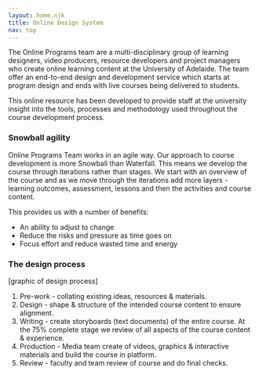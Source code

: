 ```yaml
---
layout: home.njk
title: Online Design System
nav: top
---
```



The Online Programs team are a multi-disciplinary group of learning designers, video producers, resource developers and project managers who create online learning content at the University of Adelaide. The team offer an end-to-end design and development service which starts at program design and ends with live courses being delivered to students. 

This online resource has been developed to provide staff at the university insight into the tools, processes and methodology used throughout the course development process.

<h3 class="adx-markup-block-primary">Snowball agility</h3> 

Online Programs Team works in an agile way. Our approach to course development is more Snowball than Waterfall. This means we develop the course through iterations rather than stages. We start with an overview of the course and as we move through the iterations add more layers - learning outcomes, assessment, lessons and then the activities and course content. 

This provides us with a number of benefits:
- An ability to adjust to change
- Reduce the risks and pressure as time goes on
- Focus effort and reduce wasted time and energy

<h3 class="adx-markup-block-primary">The design process</h3> 

[graphic of design process]

1. Pre-work - collating existing ideas, resources & materials.
2. Design - shape & structure of the intended course content to ensure alignment.
3. Writing - create storyboards (text documents) of the entire course. At the 75% complete stage we review of all aspects of the course content & experience.
4. Production - Media team create of videos, graphics & interactive materials and build the course in platform.
5. Review - faculty and team review of course and do final checks.
